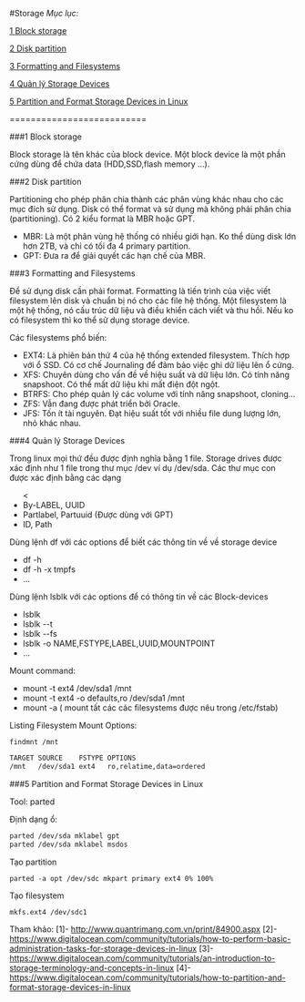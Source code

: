 #Storage
*Mục lục:*

[1 Block storage](#1)

[2 Disk partition](#2)

[3 Formatting and Filesystems](#3)

[4 Quản lý Storage Devices](#4)

[5 Partition and Format Storage Devices in Linux](#5)

==========================

<a name="1"></a>
###1 Block storage

Block storage là tên khác của block device. Một block device là một phần cứng dùng để chứa data (HDD,SSD,flash memory ...).

<a name="2"></a>
###2 Disk partition

Partitioning cho phép phân chia thành các phân vùng khác nhau cho các mục đích sử dụng. Disk có thể format và sử dụng mà không phải phân chia (partitioning).
Có 2 kiểu format là MBR hoặc GPT.

<ul>
<li>MBR: Là một phân vùng hệ thống có nhiều giới hạn. Ko thể dùng disk lớn hơn 2TB, và chỉ có tối đa 4 primary partition.</li>
<li>GPT: Đưa ra để giải quyết các hạn chế của MBR. </li>
</ul>

<a name="3"></a>
###3 Formatting and Filesystems

Để sử dụng disk cần phải format. Formatting là tiến trình của việc viết filesystem lên disk và chuẩn bị nó cho các file hệ thống. Một filesystem là một hệ thống, nó cấu trúc dữ liệu và điều khiển cách viết và thu hồi.
Nếu ko có filesystem thì ko thể sử dụng storage device.

Các filesystems phổ biến:

<ul>
<li>EXT4: Là phiên bản thứ 4 của hệ thống extended filesystem. Thích hợp với ổ SSD. Có cơ chế Journaling để đảm bảo việc ghi dữ liệu lên ổ cứng.</li> 
<li>XFS: Chuyên dùng cho vấn đề về hiệu suất và dữ liệu lớn. Có tính năng snapshoot. Có thể mất dữ liệu khi mất điện đột ngột.</li> 
<li>BTRFS: Cho phép quản lý các volume với tính năng snapshoot, cloning... </li> 
<li>ZFS: Vẫn đang được phát triển bởi Oracle.</li> 
<li>JFS: Tốn ít tài nguyên. Đạt hiệu suất tốt với nhiều file dung lượng lớn, nhỏ khác nhau.</li> 
</ul>

<a name="4"></a>
###4 Quản lý Storage Devices

Trong linux mọi thứ đều được định nghĩa bằng 1 file. Storage drives được xác định như 1 file trong thư mục /dev ví dụ /dev/sda.
Các thư mục con được xác định bằng các dạng

<ul><
<li>By-LABEL, UUID</li>
<li>Partlabel, Partuuid (Được dùng với GPT)</li>
<li>ID, Path</li>
</ul>

Dùng lệnh df với các options để biết các thông tin về về storage device

- df -h 
- df -h -x tmpfs 
- ... 

Dùng lệnh lsblk với các options để có thông tin về các Block-devices
<ul>
<li>lsblk</li>
<li>lsblk --t</li>
<li>lsblk --fs </li>
<li>lsblk -o NAME,FSTYPE,LABEL,UUID,MOUNTPOINT</li>
<li>...</li>
</ul>
Mount command:

<ul>
<li>mount -t ext4 /dev/sda1 /mnt </li>
<li>mount -t ext4 -o defaults,ro /dev/sda1 /mnt </li>
<li>mount -a ( mount tất các các filesystems được nêu trong /etc/fstab) </li>
</ul>

Listing Filesystem Mount Options:

`findmnt /mnt`

```sh
TARGET SOURCE    FSTYPE OPTIONS
/mnt   /dev/sda1 ext4   ro,relatime,data=ordered
```

<a name="5"></a>
###5 Partition and Format Storage Devices in Linux

Tool: parted

Định dạng ổ:

```sh
parted /dev/sda mklabel gpt
parted /dev/sda mklabel msdos
```

Tạo partition

`parted -a opt /dev/sdc mkpart primary ext4 0% 100%`

Tạo filesystem 

`mkfs.ext4 /dev/sdc1`



Tham khảo:
[1]- http://www.quantrimang.com.vn/print/84900.aspx
[2]- https://www.digitalocean.com/community/tutorials/how-to-perform-basic-administration-tasks-for-storage-devices-in-linux
[3]- https://www.digitalocean.com/community/tutorials/an-introduction-to-storage-terminology-and-concepts-in-linux
[4]- https://www.digitalocean.com/community/tutorials/how-to-partition-and-format-storage-devices-in-linux









